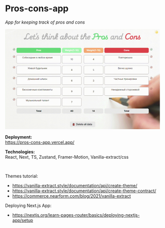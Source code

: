# Pros-cons-app

_App for keeping track of pros and cons_

![alt text](Example.gif)

<B>Deployment:</B><br/>
https://pros-cons-app.vercel.app/

<B>Technologies:</B><br/>
React, Next, TS, Zustand, Framer-Motion, Vanilla-extract/css

<br/>

Themes tutorial:

- https://vanilla-extract.style/documentation/api/create-theme/
- https://vanilla-extract.style/documentation/api/create-theme-contract/
- https://commerce.nearform.com/blog/2021/vanilla-extract

Deploying Next.js App:

- https://nextjs.org/learn-pages-router/basics/deploying-nextjs-app/setup

